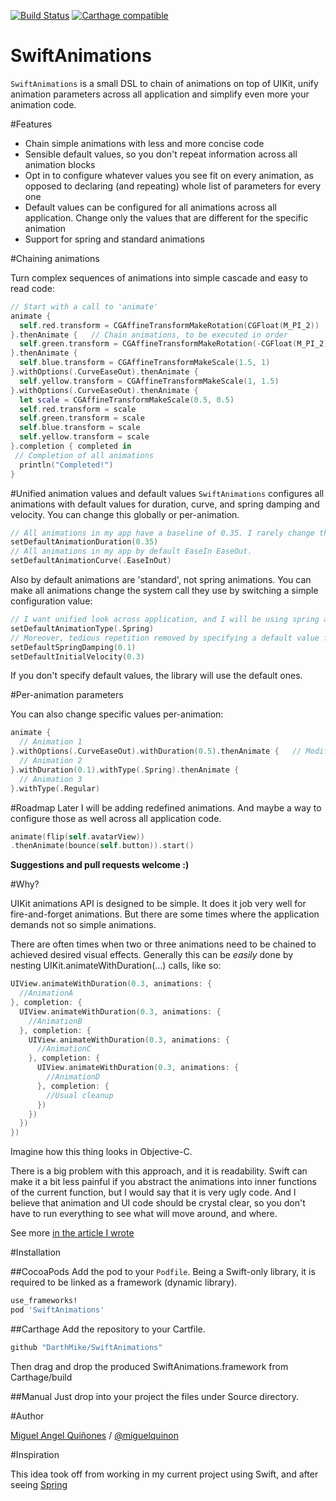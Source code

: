 [![Build Status](https://travis-ci.org/DarthMike/SwiftAnimations.svg?branch=master)](https://travis-ci.org/DarthMike/SwiftAnimations)
[![Carthage compatible](https://img.shields.io/badge/Carthage-compatible-4BC51D.svg?style=flat)](https://github.com/Carthage/Carthage)

# SwiftAnimations

`SwiftAnimations` is a small DSL to chain of animations on top of UIKit, unify animation parameters across all application and simplify even more your animation code.

#Features
- Chain simple animations with less and more concise code
- Sensible default values, so you don't repeat information across all animation blocks
- Opt in to configure whatever values you see fit on every animation, as opposed to declaring (and repeating) whole list of parameters for every one
- Default values can be configured for all animations across all application. Change only the values that are different for the specific animation
- Support for spring and standard animations

#Chaining animations

Turn complex sequences of animations into simple cascade and easy to read code:

```swift
// Start with a call to 'animate'
animate {
  self.red.transform = CGAffineTransformMakeRotation(CGFloat(M_PI_2))
}.thenAnimate {   // Chain animations, to be executed in order
  self.green.transform = CGAffineTransformMakeRotation(-CGFloat(M_PI_2))
}.thenAnimate {
  self.blue.transform = CGAffineTransformMakeScale(1.5, 1)
}.withOptions(.CurveEaseOut).thenAnimate {
  self.yellow.transform = CGAffineTransformMakeScale(1, 1.5)
}.withOptions(.CurveEaseOut).thenAnimate {
  let scale = CGAffineTransformMakeScale(0.5, 0.5)
  self.red.transform = scale
  self.green.transform = scale
  self.blue.transform = scale
  self.yellow.transform = scale
}.completion { completed in
 // Completion of all animations
  println("Completed!")
}
```

#Unified animation values and default values
`SwiftAnimations` configures all animations with default values for duration, curve, and spring damping and velocity. You can change this globally or per-animation.
```swift
// All animations in my app have a baseline of 0.35. I rarely change this
setDefaultAnimationDuration(0.35)
// All animations in my app by default EaseIn EaseOut.
setDefaultAnimationCurve(.EaseInOut)
```
Also by default animations are 'standard', not spring animations. You can make all animations change the system call they use by switching a simple configuration value:
```swift
// I want unified look across application, and I will be using spring animations everywhere unless otherwise specified
setDefaultAnimationType(.Spring)
// Moreover, tedious repetition removed by specifying a default value for damping and velocity
setDefaultSpringDamping(0.1)
setDefaultInitialVelocity(0.3)
```

If you don't specify default values, the library will use the default ones.

#Per-animation parameters

You can also change specific values per-animation:

```swift
animate {
  // Animation 1
}.withOptions(.CurveEaseOut).withDuration(0.5).thenAnimate {   // Modify how 'previous' animation is performed
  // Animation 2
}.withDuration(0.1).withType(.Spring).thenAnimate {
  // Animation 3
}.withType(.Regular)

```

#Roadmap
Later I will be adding redefined animations. And maybe a way to configure those as well across all application code.

```swift
animate(flip(self.avatarView))
.thenAnimate(bounce(self.button)).start()
```

**Suggestions and pull requests welcome :)**

#Why?

UIKit animations API is designed to be simple. It does it job very well for fire-and-forget animations. But there are some times where
the application demands not so simple animations.

There are often times when two or three animations need to be chained to achieved desired visual effects. Generally this can be *easily* done
by nesting UIKit.animateWithDuration(...) calls, like so:

```swift
UIView.animateWithDuration(0.3, animations: {
  //AnimationA
}, completion: {
  UIView.animateWithDuration(0.3, animations: {
    //AnimationB
  }, completion: {
    UIView.animateWithDuration(0.3, animations: {
      //AnimationC
    }, completion: {
      UIView.animateWithDuration(0.3, animations: {
        //AnimationD
      }, completion: {
        //Usual cleanup
      })
    })
  })
})
```

Imagine how this thing looks in Objective-C.

There is a big problem with this approach, and it is readability. Swift can make it a bit less painful if you abstract the animations into inner functions
of the current function, but I would say that it is very ugly code. And I believe that animation and UI code should be crystal clear, so you don't have to
run everything to see what will move around, and where.

See more [in the article I wrote](http://www.miqu.me/blog/2015/02/05/swift-animations/)

#Installation

##CocoaPods
Add the pod to your `Podfile`. Being a Swift-only library, it is required to be linked as a framework (dynamic library).
```Ruby
use_frameworks!
pod 'SwiftAnimations'
```

##Carthage
Add the repository to your Cartfile.
```Bash
github "DarthMike/SwiftAnimations"
```

Then drag and drop the produced SwiftAnimations.framework from Carthage/build

##Manual
Just drop into your project the files under Source directory.

#Author

[Miguel Angel Quiñones](http://miqu.me) / [@miguelquinon](http://twitter.com/miguelquinon)

#Inspiration

This idea took off from working in my current project using Swift, and after seeing [Spring](https://github.com/MengTo/Spring)
